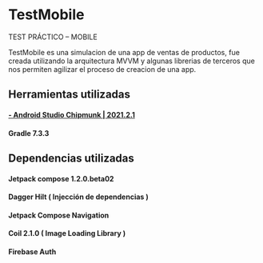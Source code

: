 # TestMobile
TEST PRÁCTICO – MOBILE

TestMobile es una simulacion de una app de ventas de productos, fue creada utilizando la arquitectura MVVM y
algunas librerias de terceros que nos permiten agilizar el proceso de creacion de una app.

## Herramientas utilizadas

#### <a href="https://developer.android.com/studio">- Android Studio Chipmunk | 2021.2.1</a>
#### Gradle 7.3.3

## Dependencias utilizadas
#### Jetpack compose 1.2.0.beta02
#### Dagger Hilt ( Injección de dependencias ) 
#### Jetpack Compose Navigation
#### Coil 2.1.0 ( Image Loading Library )
#### Firebase Auth

